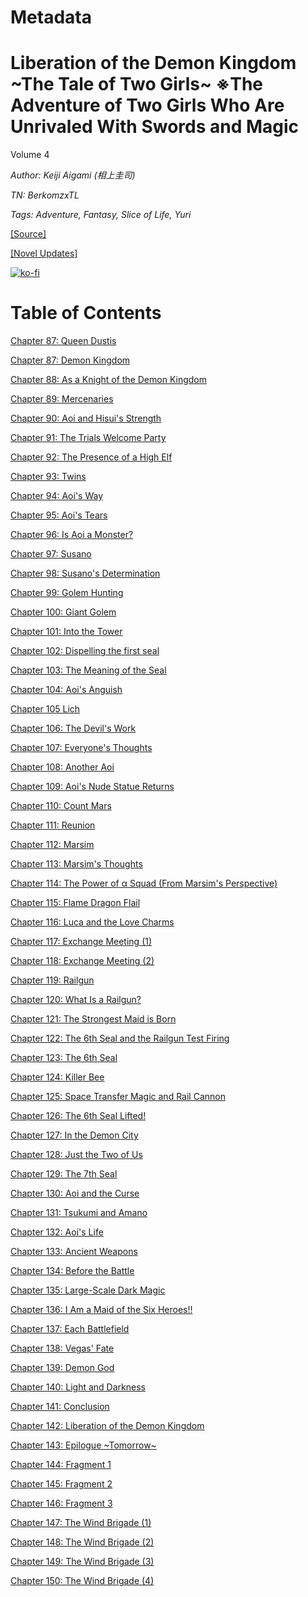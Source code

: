 # Metadata

# Liberation of the Demon Kingdom \~The Tale of Two Girls\~ ※The Adventure of Two Girls Who Are Unrivaled With Swords and Magic
  
Volume 4

_Author:_ _Keiji Aigami (相上圭司)_

_TN: BerkomzxTL_

_Tags: Adventure, Fantasy, Slice of Life, Yuri_

[\[Source\]](https://ncode.syosetu.com/n6348iq/)

[\[Novel Updates\]](https://www.novelupdates.com/series/liberation-of-the-demon-kingdom-the-tale-of-two-girls-%E2%80%BBthe-adventure-of-two-girls-who-are-unrivaled-with-swords-and-magic/)



[![ko-fi](https://ko-fi.com/img/githubbutton_sm.svg)](https://ko-fi.com/I2I117SQUE)



# Table of Contents

[Chapter 87: Queen Dustis](./chapters/section_0002.md)

[Chapter 87: Demon Kingdom](./chapters/section_0001.md)

[Chapter 88: As a Knight of the Demon Kingdom](./chapters/section_0003.md)

[Chapter 89: Mercenaries](./chapters/section_0004.md)

[Chapter 90: Aoi and Hisui's Strength](./chapters/section_0005.md)

[Chapter 91: The Trials Welcome Party](./chapters/section_0006.md)

[Chapter 92: The Presence of a High Elf](./chapters/section_0007.md)

[Chapter 93: Twins](./chapters/section_0008.md)

[Chapter 94: Aoi's Way](./chapters/section_0009.md)

[Chapter 95: Aoi's Tears](./chapters/section_0010.md)

[Chapter 96: Is Aoi a Monster?](./chapters/section_0011.md)

[Chapter 97: Susano](./chapters/section_0012.md)

[Chapter 98: Susano's Determination](./chapters/section_0013.md)

[Chapter 99: Golem Hunting](./chapters/section_0014.md)

[Chapter 100: Giant Golem](./chapters/section_0015.md)

[Chapter 101: Into the Tower](./chapters/section_0016.md)

[Chapter 102: Dispelling the first seal](./chapters/section_0017.md)

[Chapter 103: The Meaning of the Seal](./chapters/section_0018.md)

[Chapter 104: Aoi's Anguish](./chapters/section_0019.md)

[Chapter 105 Lich](./chapters/section_0020.md)

[Chapter 106: The Devil's Work](./chapters/section_0021.md)

[Chapter 107: Everyone's Thoughts](./chapters/section_0022.md)

[Chapter 108: Another Aoi](./chapters/section_0023.md)

[Chapter 109: Aoi's Nude Statue Returns](./chapters/section_0024.md)

[Chapter 110: Count Mars](./chapters/section_0025.md)

[Chapter 111: Reunion](./chapters/section_0026.md)

[Chapter 112: Marsim](./chapters/section_0027.md)

[Chapter 113: Marsim's Thoughts](./chapters/section_0028.md)

[Chapter 114: The Power of α Squad (From Marsim's Perspective)](./chapters/section_0029.md)

[Chapter 115: Flame Dragon Flail](./chapters/section_0030.md)

[Chapter 116: Luca and the Love Charms](./chapters/section_0031.md)

[Chapter 117: Exchange Meeting (1)](./chapters/section_0032.md)

[Chapter 118: Exchange Meeting (2)](./chapters/section_0033.md)

[Chapter 119: Railgun](./chapters/section_0034.md)

[Chapter 120: What Is a Railgun?](./chapters/section_0035.md)

[Chapter 121: The Strongest Maid is Born](./chapters/section_0036.md)

[Chapter 122: The 6th Seal and the Railgun Test Firing](./chapters/section_0037.md)

[Chapter 123: The 6th Seal](./chapters/section_0038.md)

[Chapter 124: Killer Bee](./chapters/section_0039.md)

[Chapter 125: Space Transfer Magic and Rail Cannon](./chapters/section_0040.md)

[Chapter 126: The 6th Seal Lifted!](./chapters/section_0041.md)

[Chapter 127: In the Demon City](./chapters/section_0042.md)

[Chapter 128: Just the Two of Us](./chapters/section_0043.md)

[Chapter 129: The 7th Seal](./chapters/section_0044.md)

[Chapter 130: Aoi and the Curse](./chapters/section_0045.md)

[Chapter 131: Tsukumi and Amano](./chapters/section_0046.md)

[Chapter 132: Aoi's Life](./chapters/section_0047.md)

[Chapter 133: Ancient Weapons](./chapters/section_0048.md)

[Chapter 134: Before the Battle](./chapters/section_0049.md)

[Chapter 135: Large-Scale Dark Magic](./chapters/section_0050.md)

[Chapter 136: I Am a Maid of the Six Heroes!!](./chapters/section_0051.md)

[Chapter 137: Each Battlefield](./chapters/section_0052.md)

[Chapter 138: Vegas' Fate](./chapters/section_0053.md)

[Chapter 139: Demon God](./chapters/section_0054.md)

[Chapter 140: Light and Darkness](./chapters/section_0055.md)

[Chapter 141: Conclusion](./chapters/section_0056.md)

[Chapter 142: Liberation of the Demon Kingdom](./chapters/section_0057.md)

[Chapter 143: Epilogue \~Tomorrow\~](./chapters/section_0058.md)

[Chapter 144: Fragment 1](./chapters/section_0059.md)

[Chapter 145: Fragment 2](./chapters/section_0060.md)

[Chapter 146: Fragment 3](./chapters/section_0061.md)

[Chapter 147: The Wind Brigade (1)](./chapters/section_0062.md)

[Chapter 148: The Wind Brigade (2)](./chapters/section_0063.md)

[Chapter 149: The Wind Brigade (3)](./chapters/section_0064.md)

[Chapter 150: The Wind Brigade (4)](./chapters/section_0065.md)
